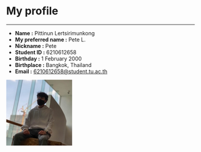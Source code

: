# My profile
---
- **Name :** Pittinun Lertsirimunkong
- **My preferred name :** Pete L.
- **Nickname :** Pete
- **Student ID :** 6210612658
- **Birthday :** 1 February 2000
- **Birthplace :** Bangkok, Thailand
- **Email :** 6210612658@student.tu.ac.th

<img src="./profile_image.jpg" width=35%>